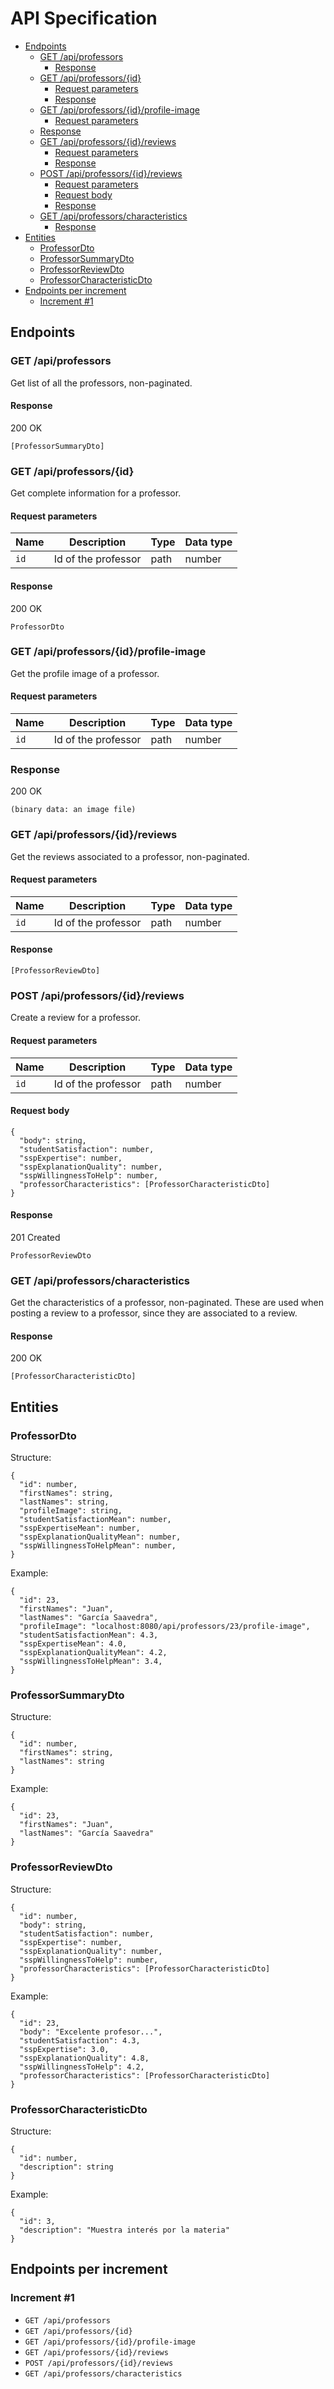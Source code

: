 # API Specification

<!-- TOC -->

- [Endpoints](#endpoints)
  - [GET /api/professors](#get-apiprofessors)
    - [Response](#response)
  - [GET /api/professors/{id}](#get-apiprofessorsid)
    - [Request parameters](#request-parameters)
    - [Response](#response-1)
  - [GET /api/professors/{id}/profile-image](#get-apiprofessorsidprofile-image)
    - [Request parameters](#request-parameters-1)
  - [Response](#response-2)
  - [GET /api/professors/{id}/reviews](#get-apiprofessorsidreviews)
    - [Request parameters](#request-parameters-2)
    - [Response](#response-3)
  - [POST /api/professors/{id}/reviews](#post-apiprofessorsidreviews)
    - [Request parameters](#request-parameters-3)
    - [Request body](#request-body)
    - [Response](#response-4)
  - [GET /api/professors/characteristics](#get-apiprofessorscharacteristics)
    - [Response](#response-5)
- [Entities](#entities)
  - [ProfessorDto](#professordto)
  - [ProfessorSummaryDto](#professorsummarydto)
  - [ProfessorReviewDto](#professorreviewdto)
  - [ProfessorCharacteristicDto](#professorcharacteristicdto)
- [Endpoints per increment](#endpoints-per-increment)
  - [Increment #1](#increment-1)

<!-- /TOC -->

## Endpoints

### GET /api/professors

Get list of all the professors, non-paginated.

#### Response

200 OK

```text
[ProfessorSummaryDto]
```

### GET /api/professors/{id}

Get complete information for a professor.

#### Request parameters

|Name|Description|Type|Data type|
|---|---|---|---|
|`id`|Id of the professor|path|number|

#### Response

200 OK

```text
ProfessorDto
```

### GET /api/professors/{id}/profile-image

Get the profile image of a professor.

#### Request parameters

|Name|Description|Type|Data type|
|---|---|---|---|
|`id`|Id of the professor|path|number|

### Response

200 OK

```text
(binary data: an image file)
```

### GET /api/professors/{id}/reviews

Get the reviews associated to a professor, non-paginated.

#### Request parameters

|Name|Description|Type|Data type|
|---|---|---|---|
|`id`|Id of the professor|path|number|

#### Response

```text
[ProfessorReviewDto]
```

### POST /api/professors/{id}/reviews

Create a review for a professor.

#### Request parameters

|Name|Description|Type|Data type|
|---|---|---|---|
|`id`|Id of the professor|path|number|

#### Request body

```text
{
  "body": string,
  "studentSatisfaction": number,
  "sspExpertise": number,
  "sspExplanationQuality": number,
  "sspWillingnessToHelp": number,
  "professorCharacteristics": [ProfessorCharacteristicDto]
}
```

#### Response

201 Created

```text
ProfessorReviewDto
```

### GET /api/professors/characteristics

Get the characteristics of a professor, non-paginated. These are used when posting a review to a professor, since they are associated to a review.

#### Response

200 OK

```text
[ProfessorCharacteristicDto]
```

## Entities

### ProfessorDto

Structure:

```text
{
  "id": number,
  "firstNames": string,
  "lastNames": string,
  "profileImage": string,
  "studentSatisfactionMean": number,
  "sspExpertiseMean": number,
  "sspExplanationQualityMean": number,
  "sspWillingnessToHelpMean": number,
}
```

Example:

```text
{
  "id": 23,
  "firstNames": "Juan",
  "lastNames": "García Saavedra",
  "profileImage": "localhost:8080/api/professors/23/profile-image",
  "studentSatisfactionMean": 4.3,
  "sspExpertiseMean": 4.0,
  "sspExplanationQualityMean": 4.2,
  "sspWillingnessToHelpMean": 3.4,
}
```

### ProfessorSummaryDto

Structure:

```text
{
  "id": number,
  "firstNames": string,
  "lastNames": string
}
```

Example:

```text
{
  "id": 23,
  "firstNames": "Juan",
  "lastNames": "García Saavedra"
}
```

### ProfessorReviewDto

Structure:

```text
{
  "id": number,
  "body": string,
  "studentSatisfaction": number,
  "sspExpertise": number,
  "sspExplanationQuality": number,
  "sspWillingnessToHelp": number,
  "professorCharacteristics": [ProfessorCharacteristicDto]
}
```

Example:

```text
{
  "id": 23,
  "body": "Excelente profesor...",
  "studentSatisfaction": 4.3,
  "sspExpertise": 3.0,
  "sspExplanationQuality": 4.8,
  "sspWillingnessToHelp": 4.2,
  "professorCharacteristics": [ProfessorCharacteristicDto]
}
```

### ProfessorCharacteristicDto

Structure:

```text
{
  "id": number,
  "description": string
}
```

Example:

```text
{
  "id": 3,
  "description": "Muestra interés por la materia"
}
```

## Endpoints per increment

### Increment #1

- `GET /api/professors`
- `GET /api/professors/{id}`
- `GET /api/professors/{id}/profile-image`
- `GET /api/professors/{id}/reviews`
- `POST /api/professors/{id}/reviews`
- `GET /api/professors/characteristics`